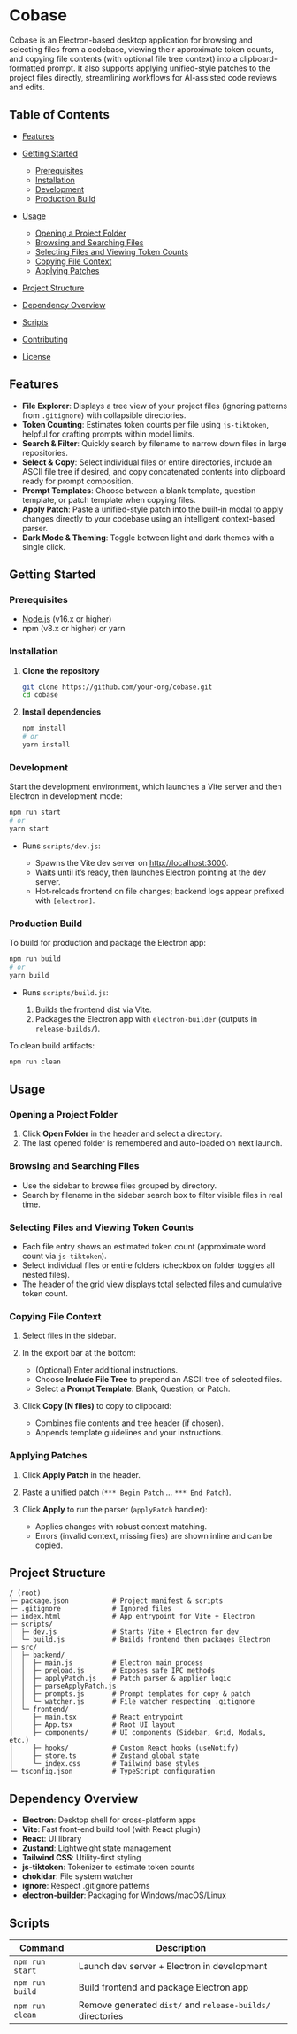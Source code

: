 # Cobase

Cobase is an Electron-based desktop application for browsing and selecting files from a codebase, viewing their approximate token counts, and copying file contents (with optional file tree context) into a clipboard-formatted prompt. It also supports applying unified-style patches to the project files directly, streamlining workflows for AI-assisted code reviews and edits.

## Table of Contents

* [Features](#features)
* [Getting Started](#getting-started)

  * [Prerequisites](#prerequisites)
  * [Installation](#installation)
  * [Development](#development)
  * [Production Build](#production-build)
* [Usage](#usage)

  * [Opening a Project Folder](#opening-a-project-folder)
  * [Browsing and Searching Files](#browsing-and-searching-files)
  * [Selecting Files and Viewing Token Counts](#selecting-files-and-viewing-token-counts)
  * [Copying File Context](#copying-file-context)
  * [Applying Patches](#applying-patches)
* [Project Structure](#project-structure)
* [Dependency Overview](#dependency-overview)
* [Scripts](#scripts)
* [Contributing](#contributing)
* [License](#license)

## Features

* **File Explorer**: Displays a tree view of your project files (ignoring patterns from `.gitignore`) with collapsible directories.
* **Token Counting**: Estimates token counts per file using `js-tiktoken`, helpful for crafting prompts within model limits.
* **Search & Filter**: Quickly search by filename to narrow down files in large repositories.
* **Select & Copy**: Select individual files or entire directories, include an ASCII file tree if desired, and copy concatenated contents into clipboard ready for prompt composition.
* **Prompt Templates**: Choose between a blank template, question template, or patch template when copying files.
* **Apply Patch**: Paste a unified-style patch into the built‑in modal to apply changes directly to your codebase using an intelligent context-based parser.
* **Dark Mode & Theming**: Toggle between light and dark themes with a single click.

## Getting Started

### Prerequisites

* [Node.js](https://nodejs.org/) (v16.x or higher)
* npm (v8.x or higher) or yarn

### Installation

1. **Clone the repository**

   ```bash
   git clone https://github.com/your-org/cobase.git
   cd cobase
   ```

2. **Install dependencies**

   ```bash
   npm install
   # or
   yarn install
   ```

### Development

Start the development environment, which launches a Vite server and then Electron in development mode:

```bash
npm run start
# or
yarn start
```

* Runs `scripts/dev.js`:

  * Spawns the Vite dev server on [http://localhost:3000](http://localhost:3000).
  * Waits until it’s ready, then launches Electron pointing at the dev server.
  * Hot-reloads frontend on file changes; backend logs appear prefixed with `[electron]`.

### Production Build

To build for production and package the Electron app:

```bash
npm run build
# or
yarn build
```

* Runs `scripts/build.js`:

  1. Builds the frontend dist via Vite.
  2. Packages the Electron app with `electron-builder` (outputs in `release-builds/`).

To clean build artifacts:

```bash
npm run clean
```

## Usage

### Opening a Project Folder

1. Click **Open Folder** in the header and select a directory.
2. The last opened folder is remembered and auto-loaded on next launch.

### Browsing and Searching Files

* Use the sidebar to browse files grouped by directory.
* Search by filename in the sidebar search box to filter visible files in real time.

### Selecting Files and Viewing Token Counts

* Each file entry shows an estimated token count (approximate word count via `js-tiktoken`).
* Select individual files or entire folders (checkbox on folder toggles all nested files).
* The header of the grid view displays total selected files and cumulative token count.

### Copying File Context

1. Select files in the sidebar.
2. In the export bar at the bottom:

   * (Optional) Enter additional instructions.
   * Choose **Include File Tree** to prepend an ASCII tree of selected files.
   * Select a **Prompt Template**: Blank, Question, or Patch.
3. Click **Copy (N files)** to copy to clipboard:

   * Combines file contents and tree header (if chosen).
   * Appends template guidelines and your instructions.

### Applying Patches

1. Click **Apply Patch** in the header.
2. Paste a unified patch (`*** Begin Patch` ... `*** End Patch`).
3. Click **Apply** to run the parser (`applyPatch` handler):

   * Applies changes with robust context matching.
   * Errors (invalid context, missing files) are shown inline and can be copied.

## Project Structure

```
/ (root)
├─ package.json           # Project manifest & scripts
├─ .gitignore             # Ignored files
├─ index.html             # App entrypoint for Vite + Electron
├─ scripts/
│  ├─ dev.js              # Starts Vite + Electron for dev
│  └─ build.js            # Builds frontend then packages Electron
├─ src/
│  ├─ backend/
│  │  ├─ main.js          # Electron main process
│  │  ├─ preload.js       # Exposes safe IPC methods
│  │  ├─ applyPatch.js    # Patch parser & applier logic
│  │  ├─ parseApplyPatch.js
│  │  ├─ prompts.js       # Prompt templates for copy & patch
│  │  └─ watcher.js       # File watcher respecting .gitignore
│  └─ frontend/
│     ├─ main.tsx         # React entrypoint
│     ├─ App.tsx          # Root UI layout
│     ├─ components/      # UI components (Sidebar, Grid, Modals, etc.)
│     ├─ hooks/           # Custom React hooks (useNotify)
│     ├─ store.ts         # Zustand global state
│     └─ index.css        # Tailwind base styles
└─ tsconfig.json          # TypeScript configuration
```

## Dependency Overview

* **Electron**: Desktop shell for cross-platform apps
* **Vite**: Fast front-end build tool (with React plugin)
* **React**: UI library
* **Zustand**: Lightweight state management
* **Tailwind CSS**: Utility-first styling
* **js-tiktoken**: Tokenizer to estimate token counts
* **chokidar**: File system watcher
* **ignore**: Respect .gitignore patterns
* **electron-builder**: Packaging for Windows/macOS/Linux

## Scripts

| Command         | Description                                                |
| --------------- | ---------------------------------------------------------- |
| `npm run start` | Launch dev server + Electron in development                |
| `npm run build` | Build frontend and package Electron app                    |
| `npm run clean` | Remove generated `dist/` and `release-builds/` directories |
